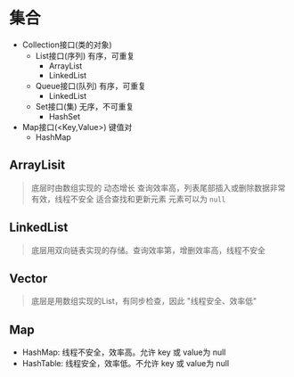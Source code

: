 # 集合

- Collection接口(类的对象)
  - List接口(序列) 有序，可重复
    - ArrayList
    - LinkedList
  - Queue接口(队列) 有序，可重复
    - LinkedList
  - Set接口(集) 无序，不可重复
    - HashSet
- Map接口(<Key,Value>) 键值对
  - HashMap

## ArrayLisit

> 底层时由数组实现的
> 动态增长
> 查询效率高，列表尾部插入或删除数据非常有效，线程不安全
> 适合查找和更新元素
> 元素可以为 `null`

## LinkedList

> 底层用双向链表实现的存储。查询效率第，增删效率高，线程不安全

## Vector

> 底层是用数组实现的List，有同步检查，因此 "线程安全、效率低"


## Map

- HashMap: 线程不安全，效率高。允许 key 或 value为 null
- HashTable: 线程安全，效率低。不允许 key 或 value为 null
